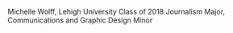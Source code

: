 Michelle Wolff, Lehigh University Class of 2018 
Journalism Major, Communications and Graphic Design Minor
